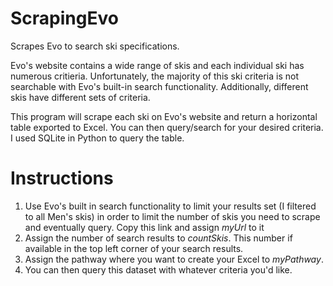 # ScrapingEvo
Scrapes Evo to search ski specifications.

Evo's website contains a wide range of skis and each individual ski has numerous critieria. Unfortunately, the majority of this ski criteria is not searchable with Evo's built-in search functionality. Additionally, different skis have different sets of criteria.

This program will scrape each ski on Evo's website and return a horizontal table exported to Excel. You can then query/search for your desired criteria. I used SQLite in Python to query the table.

# Instructions
1. Use Evo's built in search functionality to limit your results set (I filtered to all Men's skis) in order to limit the number of skis you need to scrape and eventually query. Copy this link and assign _myUrl_ to it
2. Assign the number of search results to _countSkis_. This number if available in the top left corner of your search results.
3. Assign the pathway where you want to create your Excel to _myPathway_.
4. You can then query this dataset with whatever criteria you'd like.


